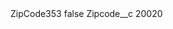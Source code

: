 <?xml version="1.0" encoding="UTF-8"?>
<CustomMetadata xmlns="http://soap.sforce.com/2006/04/metadata" xmlns:xsi="http://www.w3.org/2001/XMLSchema-instance" xmlns:xsd="http://www.w3.org/2001/XMLSchema">
    <label>ZipCode353</label>
    <protected>false</protected>
    <values>
        <field>Zipcode__c</field>
        <value xsi:type="xsd:string">20020</value>
    </values>
</CustomMetadata>
